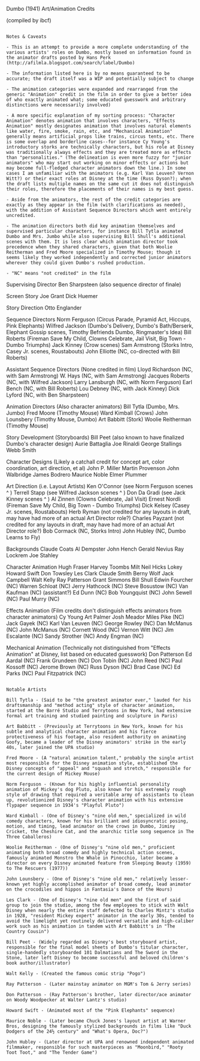 Dumbo (1941) Art/Animation Credits

(compiled by ibcf)

~~~~~~~~~~~~~~~~~~~~~~~~~~~~~~~~~~~~~~~~~~~~~~~~~~~~~~~~~~~~~~~~~~~~~~~~~~~~~~~~~~~~~~

Notes & Caveats

- This is an attempt to provide a more complete understanding of the various artists' roles on Dumbo, mostly based on information found in the animator drafts posted by Hans Perk (http://afilmla.blogspot.com/search/label/Dumbo)

- The information listed here is by no means guaranteed to be accurate; the draft itself was a WIP and potentially subject to change

- The animation categories were expanded and rearranged from the generic "Animation" credit in the film in order to give a better idea of who exactly animated what; some educated guesswork and arbitrary distinctions were necessarily involved)

- A more specific explanation of my sorting process: "Character Animation" denotes animation that involves characters, "Effects Animation" mostly designates animation that involves natural elements like water, fire, smoke, rain, etc, and "Mechanical Animation" generally means artificial props like trains, circus tents, etc. There is some overlap and borderline cases--for instance Cy Young's introductory storks are technically characters, but his role at Disney was traditionally always effects and they are treated more as effects than "personalities." (The delineation is even more fuzzy for "junior animators" who may start out working on minor effects or actions but may become full-fledged character animators down the line.) In some cases I am unfamiliar with the animators (e.g. Karl Van Leuven? Vernon Witt?) or their exact roles at Disney at the time (Russ Dyson?); when the draft lists multiple names on the same cut it does not distinguish their roles, therefore the placements of their names is my best guess.

- Aside from the animators, the rest of the credit categories are exactly as they appear in the film (with clarifications as needed), with the addition of Assistant Sequence Directors which went entirely uncredited.

- The animation directors both did key animation themselves and supervised particular characters, for instance Bill Tytla animated Dumbo and Mrs. Jumbo while also supervising Bill Shull's additional scenes with them. It is less clear which animation director took precedence when they shared characters, given that both Woolie Reitherman and Fred Moore specialized in Timothy Mouse; though it seems likely they worked independently and corrected junior animators wherever they could given Dumbo's rushed production.

- "NC" means "not credited" in the film

~~~~~~~~~~~~~~~~~~~~~~~~~~~~~~~~~~~~~~~~~~~~~~~~~~~~~~~~~~~~~~~~~~~~~~~~~~~~~~~~~~~~~~

Supervising Director
	Ben Sharpsteen (also sequence director of finale)

Screen Story
	Joe Grant
	Dick Huemer

Story Direction
	Otto Englander

Sequence Directors
	Norm Ferguson (Circus Parade, Pyramid Act, Hiccups, Pink Elephants)
	Wilfred Jackson (Dumbo's Delivery, Dumbo's Bath/Berserk, Elephant Gossip scenes, Timothy Befriends Dumbo, Ringmaster's Idea)
	Bill Roberts (Fireman Save My Child, Clowns Celebrate, Jail Visit, Big Town - Dumbo Triumphs)
	Jack Kinney (Crow scenes)
	Sam Armstrong (Storks Intro, Casey Jr. scenes, Roustabouts)
	John Elliotte (NC, co-directed with Bill Roberts)

Assistant Sequence Directors (None credited in film)
	Lloyd Richardson (NC, with Sam Armstrong)
	W. Hays (NC, with Sam Armstrong)
	Jacques Roberts (NC, with Wilfred Jackson)
	Larry Lansburgh (NC, with Norm Ferguson)
	Earl Bench (NC, with Bill Roberts)
	Lou Debney (NC, with Jack Kinney)
	Dick Lyford (NC, with Ben Sharpsteen)

Animation Directors (Also character animators)
	Bill Tytla (Dumbo, Mrs. Jumbo)
	Fred Moore (Timothy Mouse)
	Ward Kimball (Crows)
	John Lounsbery (Timothy Mouse, Dumbo)
	Art Babbitt (Stork)
	Woolie Reitherman (Timothy Mouse)

Story Development (Storyboards)
	Bill Peet (also known to have finalized Dumbo's character design)
	Aurie Battaglia
	Joe Rinaldi
	George Stallings
	Webb Smith

Character Designs (Likely a catchall credit for concept art, color coordination, art direction, et al)
	John P. Miller
	Martin Provenson
	John Walbridge
	James Bodrero
	Maurice Noble
	Elmer Plummer

Art Direction (i.e. Layout Artists)
	Ken O'Connor (see Norm Ferguson scenes ^ )
	Terrell Stapp (see Wilfred Jackson scenes ^ )
	Don Da Gradi (see Jack Kinney scenes ^ )
	Al Zinnen (Clowns Celebrate, Jail Visit)
	Ernest Nordli (Fireman Save My Child, Big Town - Dumbo Triumphs)
	Dick Kelsey (Casey Jr. scenes, Roustabouts)
	Herb Ryman (not credited for any layouts in draft, may have had more of an actual Art Director role?)
	Charles Payzant (not credited for any layouts in draft, may have had more of an actual Art Director role?)
	Bob Cormack (NC, Storks Intro)
	John Hubley (NC, Dumbo Learns to Fly)

Backgrounds
	Claude Coats
	Al Dempster
	John Hench
	Gerald Nevius
	Ray Lockrem
	Joe Stahley

Character Animation
	Hugh Fraser
	Harvey Toombs
	Milt Neil
	Hicks Lokey
	Howard Swift
	Don Towsley
	Les Clark
	Claude Smith
	Berny Wolf
	Jack Campbell
	Walt Kelly
	Ray Patterson
	Grant Simmons
	Bill Shull
	Edwin Fourcher (NC)
	Warren Schloat (NC)
	Jerry Hathcock (NC)
	Steve Bosustow (NC)
	Van Kaufman (NC) (assistant?)
	Ed Dunn (NC)
	Bob Youngquist (NC)
	John Sewell (NC)
	Paul Murry (NC)

Effects Animation (Film credits don't distinguish effects animators from character animators)
	Cy Young
	Art Palmer
	Josh Meador
	Miles Pike (NC)
	Jack Gayek (NC)
	Karl Van Leuven (NC)
	George Rowley (NC)
	Dan McManus (NC)
	John McManus (NC)
	Cornett Wood (NC)
	Vernon Witt (NC)
	Jim Escalante (NC)
	Sandy Strother (NC)
	Andy Engman (NC)

Mechanical Animation (Technically not distinguished from "Effects Animation" at Disney, list based on educated guesswork)
	Don Patterson
	Ed Aardal (NC)
	Frank Grundeen (NC)
	Don Tobin (NC)
	John Reed (NC)
	Paul Kossoff (NC)
	Jerome Brown (NC)
	Russ Dyson (NC)
	Brad Case (NC)
	Ed Parks (NC)
	Paul Fitzpatrick (NC)

~~~~~~~~~~~~~~~~~~~~~~~~~~~~~~~~~~~~~~~~~~~~~~~~~~~~~~~~~~~~~~~~~~~~~~~~~~~~~~~~~~~~~~

Notable Artists

Bill Tytla - (Said to be "the greatest animator ever," lauded for his draftsmanship and "method acting" style of character animation, started at the Barré Studio and Terrytoons in New York, had extensive formal art training and studied painting and sculpture in Paris)

Art Babbitt - (Previously at Terrytoons in New York, known for his subtle and analytical character animation and his fierce protectiveness of his footage, also resident authority on animating Goofy, became a leader of the Disney animators' strike in the early 40s, later joined the UPA studio)

Fred Moore - (A "natural animation talent," probably the single artist most responsible for the Disney animation style, established the Disney concepts of "appeal" and "squash and stretch," responsible for the current design of Mickey Mouse)

Norm Ferguson - (Known for his highly influential personality animation of Mickey's dog Pluto, also known for his extremely rough style of drawing that required a veritable army of assistants to clean up, revolutionized Disney's character animation with his extensive flypaper sequence in 1934's "Playful Pluto")

Ward Kimball - (One of Disney's "nine old men," specialized in wild comedy characters, known for his brilliant and idiosyncratic posing, motion, and timing, lead animator on the crows in Dumbo, Jiminy Cricket, the Cheshire Cat, and the anarchic title song sequence in The Three Caballeros)

Woolie Reitherman - (One of Disney's "nine old men," proficient animating both broad comedy and highly technical action scenes, famously animated Monstro the Whale in Pinocchio, later became a director on every Disney animated feature from Sleeping Beauty (1959) to The Rescuers (1977))

John Lounsbery - (One of Disney's "nine old men," relatively lesser-known yet highly accomplished animator of broad comedy, lead animator on the crocodiles and hippos in Fantasia's Dance of the Hours)

Les Clark - (One of Disney's "nine old men" and the first of said group to join the studio, among the few employees to stick with Walt Disney when nearly the entire staff defected to Charles Mintz's studio in 1928, "resident Mickey expert" animator in the early 30s, tended to avoid the limelight yet routinely delivered versatile and high-caliber work such as his animation in tandem with Art Babbitt's in "The Country Cousin")

Bill Peet - (Widely regarded as Disney's best storyboard artist, responsible for the final model sheets of Dumbo's titular character, single-handedly storyboarded 101 Dalmatians and The Sword in the Stone, later left Disney to become successful and beloved children's book author/illustrator)

Walt Kelly - (Created the famous comic strip "Pogo")

Ray Patterson - (Later mainstay animator on MGM's Tom & Jerry series)

Don Patterson - (Ray Patterson's brother, later director/ace animator on Woody Woodpecker at Walter Lantz's studio)

Howard Swift - (Animated most of the "Pink Elephants" sequence)

Maurice Noble - (Later became Chuck Jones's layout artist at Warner Bros, designing the famously stylized backgrounds in films like "Duck Dodgers of the 24½ century" and "What's Opera, Doc?")

John Hubley - (Later director at UPA and renowned independent animated filmmaker, responsible for such masterpieces as "Moonbird," "Rooty Toot Toot," and "The Tender Game")
